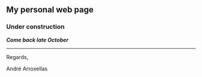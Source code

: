 My personal web page 
---

### Under construction

***Come back late October***

---

Regards,

André Arroxellas

